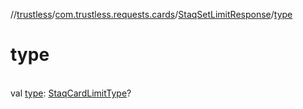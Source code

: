 //[trustless](../../../index.md)/[com.trustless.requests.cards](../index.md)/[StaqSetLimitResponse](index.md)/[type](type.md)

# type

\
val [type](type.md): [StaqCardLimitType](../-staq-card-limit-type/index.md)?
